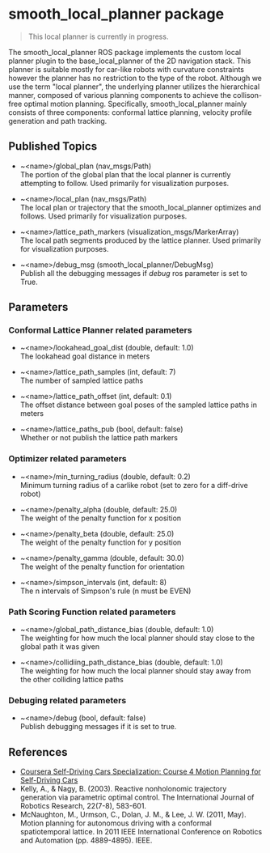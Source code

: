 # smooth_local_planner package

> This local planner is currently in progress.

The smooth_local_planner ROS package implements the custom local planner plugin to the base_local_planner of the 2D navigation stack. This planner is suitable mostly for car-like robots with curvature constraints however the planner has no restriction to the type of the robot. Although we use the term "local planner", the underlying planner utilizes the hierarchical manner, composed of various planning components to achieve the collison-free optimal motion planning. Specifically, smooth_local_planner mainly consists of three components: conformal lattice planning, velocity profile generation and path tracking.

## Published Topics

- ~\<name>\/global_plan (nav_msgs/Path)  
    The portion of the global plan that the local planner is currently attempting to follow. Used primarily for visualization purposes.

- ~\<name>\/local_plan (nav_msgs/Path)  
    The local plan or trajectory that the smooth_local_planner optimizes and follows. Used primarily for visualization purposes.

- ~\<name>\/lattice_path_markers (visualization_msgs/MarkerArray)  
    The local path segments produced by the lattice planner. Used primarily for visualization purposes.

- ~\<name>\/debug_msg (smooth_local_planner/DebugMsg)  
    Publish all the debugging messages if *debug* ros parameter is set to True.

## Parameters

### Conformal Lattice Planner related parameters

- ~\<name>\/lookahead_goal_dist (double, default: 1.0)  
    The lookahead goal distance in meters

- ~\<name>\/lattice_path_samples (int, default: 7)  
    The number of sampled lattice paths

- ~\<name>\/lattice_path_offset (int, default: 0.1)  
    The offset distance between goal poses of the sampled lattice paths in meters

- ~\<name>\/lattice_paths_pub (bool, default: false)  
    Whether or not publish the lattice path markers

### Optimizer related parameters

- ~\<name>\/min_turning_radius (double, default: 0.2)  
    Minimum turning radius of a carlike robot (set to zero for a diff-drive robot)

- ~\<name>\/penalty_alpha (double, default: 25.0)  
    The weight of the penalty function for x position

- ~\<name>\/penalty_beta (double, default: 25.0)  
    The weight of the penalty function for y position

- ~\<name>\/penalty_gamma (double, default: 30.0)  
    The weight of the penalty function for orientation

- ~\<name>\/simpson_intervals (int, default: 8)  
    The n intervals of Simpson's rule (n must be EVEN) 

### Path Scoring Function related parameters

- ~\<name>\/global_path_distance_bias (double, default: 1.0)  
    The weighting for how much the local planner should stay close to the global path it was given

- ~\<name>\/collidiing_path_distance_bias (double, default: 1.0)  
    The weighting for how much the local planner should stay away from the other colliding lattice paths

### Debuging related parameters

- ~\<name>\/debug (bool, default: false)  
    Publish debugging messages if it is set to true.

## References

- [Coursera Self-Driving Cars Specialization: Course 4 Motion Planning for Self-Driving Cars](https://www.coursera.org/learn/motion-planning-self-driving-cars?specialization=self-driving-cars)
- Kelly, A., & Nagy, B. (2003). Reactive nonholonomic trajectory generation via parametric optimal control. The International Journal of Robotics Research, 22(7-8), 583-601.
- McNaughton, M., Urmson, C., Dolan, J. M., & Lee, J. W. (2011, May). Motion planning for autonomous driving with a conformal spatiotemporal lattice. In 2011 IEEE International Conference on Robotics and Automation (pp. 4889-4895). IEEE.